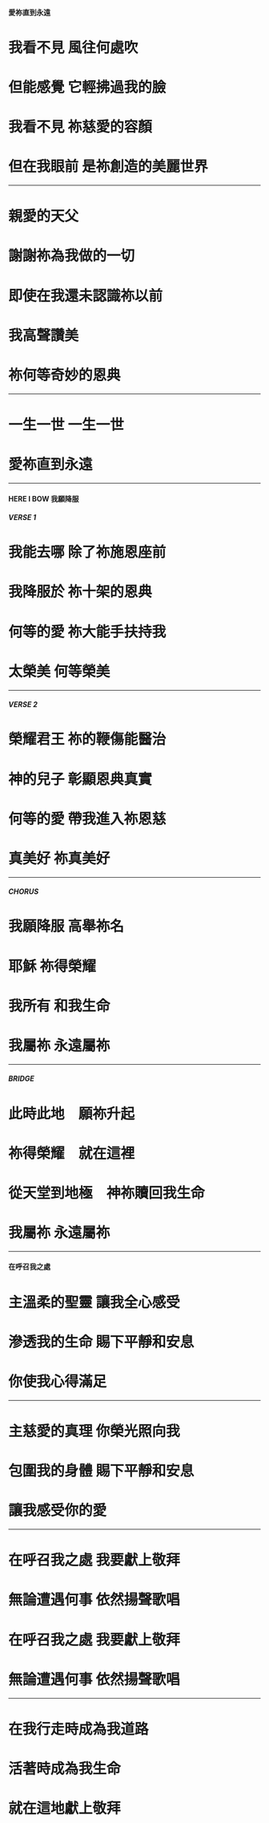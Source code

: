 #### 愛祢直到永遠

# 我看不見 風往何處吹
# 但能感覺 它輕拂過我的臉
# 我看不見 祢慈愛的容顏
# 但在我眼前 是祢創造的美麗世界

---

# 親愛的天父
# 謝謝祢為我做的一切
# 即使在我還未認識祢以前
# 我高聲讚美
# 祢何等奇妙的恩典

--- 

# 一生一世 一生一世
# 愛祢直到永遠

---

#### HERE I BOW 我願降服
##### VERSE 1

# 我能去哪 除了祢施恩座前  
# 我降服於 祢十架的恩典
# 何等的愛 祢大能手扶持我  
# 太榮美 何等榮美

--- 

##### VERSE 2

# 榮耀君王 祢的鞭傷能醫治  
# 神的兒子 彰顯恩典真實
# 何等的愛 帶我進入祢恩慈　
# 真美好 祢真美好

----

##### CHORUS

# 我願降服 高舉祢名 
# 耶穌 祢得榮耀
# 我所有 和我生命 
# 我屬祢 永遠屬祢
 
---

##### BRIDGE

# 此時此地　願祢升起　
# 祢得榮耀　就在這裡
# 從天堂到地極　神祢贖回我生命　
# 我屬祢 永遠屬祢

---

#### 在呼召我之處

# 主溫柔的聖靈 讓我全心感受
# 滲透我的生命 賜下平靜和安息
# 你使我心得滿足

---

# 主慈愛的真理 你榮光照向我
# 包圍我的身體 賜下平靜和安息
# 讓我感受你的愛

---

# 在呼召我之處 我要獻上敬拜
# 無論遭遇何事 依然揚聲歌唱
# 在呼召我之處 我要獻上敬拜
# 無論遭遇何事 依然揚聲歌唱

---

# 在我行走時成為我道路
# 活著時成為我生命
# 就在這地獻上敬拜  